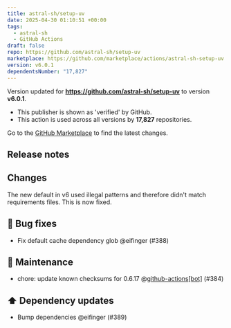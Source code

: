 ```yaml
---
title: astral-sh/setup-uv
date: 2025-04-30 01:10:51 +00:00
tags:
  - astral-sh
  - GitHub Actions
draft: false
repo: https://github.com/astral-sh/setup-uv
marketplace: https://github.com/marketplace/actions/astral-sh-setup-uv
version: v6.0.1
dependentsNumber: "17,827"
---
```



Version updated for **https://github.com/astral-sh/setup-uv** to version **v6.0.1**.
- This publisher is shown as 'verified' by GitHub.
- This action is used across all versions by **17,827** repositories.

Go to the [GitHub Marketplace](https://github.com/marketplace/actions/astral-sh-setup-uv) to find the latest changes.

## Release notes

## Changes

The new default in v6 used illegal patterns and therefore didn't match requirements files. This is now fixed.

## 🐛 Bug fixes

- Fix default cache dependency glob @eifinger (#388)

## 🧰 Maintenance

- chore: update known checksums for 0.6.17 @[github-actions[bot]](https://github.com/apps/github-actions) (#384)

## ⬆️ Dependency updates

- Bump dependencies @eifinger (#389)

